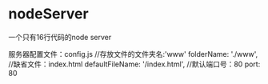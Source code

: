 # nodeServer
一个只有16行代码的node server

服务器配置文件：config.js
    //存放文件的文件夹名:'www'
    folderName: './www', 
    //缺省文件：index.html
    defaultFileName: '/index.html',
    //默认端口号：80
    port: 80
